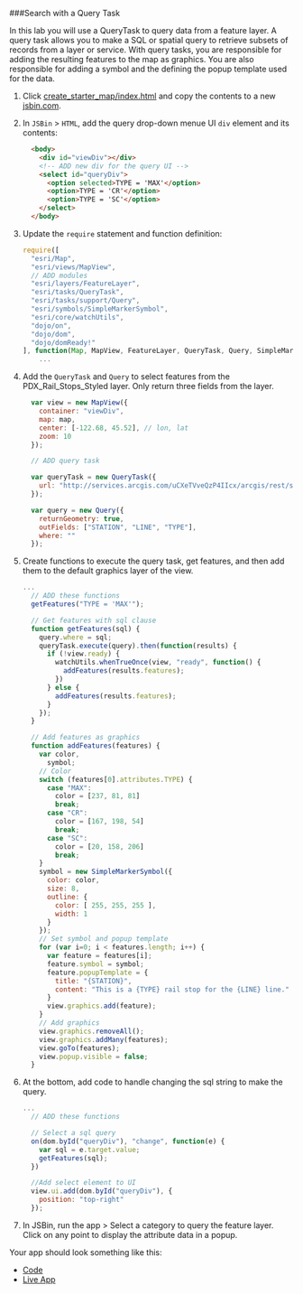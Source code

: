 ###Search with a Query Task

In this lab you will use a QueryTask to query data from a feature layer. A query task allows you to make a SQL or spatial query to retrieve subsets of records from a layer or service. With query tasks, you are responsible for adding the resulting features to the map as graphics. You are also responsible for adding a symbol and the defining the popup template used for the data.

1. Click [create_starter_map/index.html](../create_starter_map/index.html) and copy the contents to a new [jsbin.com](http://jsbin.com).

2. In `JSBin` > `HTML`, add the query drop-down menue UI `div` element and its contents:

    ```html
      <body>
        <div id="viewDiv"></div>
        <!-- ADD new div for the query UI -->
        <select id="queryDiv">
          <option selected>TYPE = 'MAX'</option>
          <option>TYPE = 'CR'</option>
          <option>TYPE = 'SC'</option>
        </select>
      </body>
    ```

3. Update the `require` statement and function definition:

    ```javascript
    require([
      "esri/Map",
      "esri/views/MapView",
      // ADD modules
      "esri/layers/FeatureLayer",
      "esri/tasks/QueryTask",
      "esri/tasks/support/Query",
      "esri/symbols/SimpleMarkerSymbol",
      "esri/core/watchUtils",
      "dojo/on",
      "dojo/dom",
      "dojo/domReady!"
    ], function(Map, MapView, FeatureLayer, QueryTask, Query, SimpleMarkerSymbol, watchUtils, on, dom) {
        ...
    ```

4. Add the `QueryTask` and `Query` to select features from the PDX_Rail_Stops_Styled layer. Only return three fields from the layer.

    ```javascript
      var view = new MapView({
        container: "viewDiv",
        map: map,
        center: [-122.68, 45.52], // lon, lat
        zoom: 10
      });

      // ADD query task

      var queryTask = new QueryTask({
        url: "http://services.arcgis.com/uCXeTVveQzP4IIcx/arcgis/rest/services/PDX_Rail_Stops_Styled/FeatureServer/0"
      });

      var query = new Query({
        returnGeometry: true,
        outFields: ["STATION", "LINE", "TYPE"],
        where: ""
      });
    ```

5. Create functions to execute the query task, get features, and then add them to the default graphics layer of the view.

    ```javascript
    ...
      // ADD these functions
      getFeatures("TYPE = 'MAX'");

      // Get features with sql clause
      function getFeatures(sql) {
        query.where = sql;
        queryTask.execute(query).then(function(results) {
          if (!view.ready) {
            watchUtils.whenTrueOnce(view, "ready", function() {
              addFeatures(results.features);
            })
          } else {
            addFeatures(results.features);
          }
        });
      }

      // Add features as graphics
      function addFeatures(features) {
        var color,
          symbol;
        // Color
        switch (features[0].attributes.TYPE) {
          case "MAX":
            color = [237, 81, 81]
            break;
          case "CR":
            color = [167, 198, 54]
            break;
          case "SC":
            color = [20, 158, 206]
            break;
        }
        symbol = new SimpleMarkerSymbol({
          color: color,
          size: 8,
          outline: {
            color: [ 255, 255, 255 ],
            width: 1
          }
        });
        // Set symbol and popup template
        for (var i=0; i < features.length; i++) {
          var feature = features[i];
          feature.symbol = symbol;
          feature.popupTemplate = {
            title: "{STATION}",
            content: "This is a {TYPE} rail stop for the {LINE} line."
          }
          view.graphics.add(feature);
        }
        // Add graphics
        view.graphics.removeAll();
        view.graphics.addMany(features);
        view.goTo(features);
        view.popup.visible = false;
      }
    ```

6. At the bottom, add code to handle changing the sql string to make the query.

    ```javascript
    ...
      // ADD these functions

      // Select a sql query
      on(dom.byId("queryDiv"), "change", function(e) {
        var sql = e.target.value;
        getFeatures(sql);
      })

      //Add select element to UI
      view.ui.add(dom.byId("queryDiv"), {
        position: "top-right"
      });
    ```

7. In JSBin, run the app > Select a category to query the feature layer. Click on any point to display the attribute data in a popup.

Your app should look something like this:
* [Code](index.html)
* [Live App](http://esri.github.io/geodev-hackerlabs/develop/jsapi/search_with_query_task/index.html)
